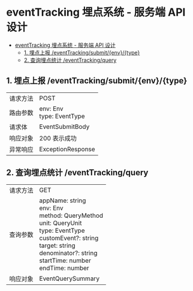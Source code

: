 # eventTracking 埋点系统 - 服务端 API 设计

<!-- TOC -->

- [eventTracking 埋点系统 - 服务端 API 设计](#eventtracking-埋点系统---服务端-api-设计)
  - [1. 埋点上报 /eventTracking/submit/{env}/{type}](#1-埋点上报-eventtrackingsubmitenvtype)
  - [2. 查询埋点统计 /eventTracking/query](#2-查询埋点统计-eventtrackingquery)

<!-- /TOC -->

## 1. 埋点上报 /eventTracking/submit/{env}/{type}

|          |                              |
| -------- | ---------------------------- |
| 请求方法 | POST                         |
| 路由参数 | env: Env<br/>type: EventType |
| 请求体   | EventSubmitBody              |
| 响应对象 | 200 表示成功                 |
| 异常响应 | ExceptionResponse            |

## 2. 查询埋点统计 /eventTracking/query

|          |                                                                                                                                                                                                             |
| -------- | ----------------------------------------------------------------------------------------------------------------------------------------------------------------------------------------------------------- |
| 请求方法 | GET                                                                                                                                                                                                         |
| 查询参数 | appName: string<br/>env: Env<br/>method: QueryMethod<br/>unit: QueryUnit<br/>type: EventType<br/>customEvent?: string<br/>target: string<br/>denominator?: string<br/>startTime: number<br/>endTime: number |
| 响应对象 | EventQuerySummary                                                                                                                                                                                           |

